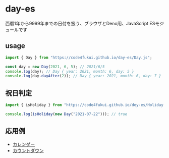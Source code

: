 # day-es
 
西暦1年から9999年までの日付を扱う、ブラウザとDeno用、JavaScript ESモジュールです

## usage

```js
import { Day } from "https://code4fukui.github.io/day-es/Day.js";

const day = new Day(2021, 6, 5); // 2021/6/5
console.log(day); // Day { year: 2021, month: 6, day: 5 }
console.log(day.dayAfter(2)); // Day { year: 2021, month: 6, day: 7 }
```

## 祝日判定
```js
import { isHoliday } from "https://code4fukui.github.io/dey-es/Holiday.js";

console.log(isHoliday(new Day("2021-07-22"))); // true
```

## 応用例

- [カレンダー](https://code4fukui.github.io/day-es/examples/calendar.html) 
- [カウントダウン](https://code4fukui.github.io/day-es/examples/countdown.html) 
